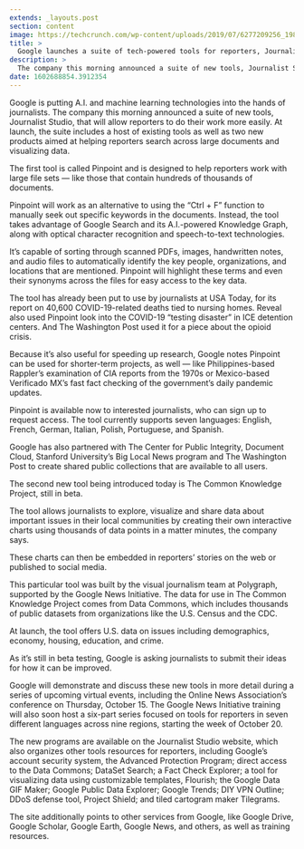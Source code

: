 ```yaml
--- 
extends: _layouts.post 
section: content 
image: https://techcrunch.com/wp-content/uploads/2019/07/6277209256_198cdbea86_o.jpg?w=648 
title: > 
  Google launches a suite of tech-powered tools for reporters, Journalist Studio – TechCrunch 
description: > 
  The company this morning announced a suite of new tools, Journalist Studio, that will allow reporters to do their work more easily.At launch, the suite includes a host of existing tools as well as two new products aimed at helping reporters search across large documents and visualizing data.The first tool is called Pinpoint and is designed to help reporters work with large file sets — like those that contain hundreds of thousands of documents.Instead, the tool takes advantage of Google Search and its A.I.-powered Knowledge Graph, along with optical character recognition and speech-to-text technologies.The site additionally points to other services from Google, like Google Drive, Google Scholar, Google Earth, Google News, and others, as well as training resources. 
date: 1602688854.3912354 
--- 
```

Google is putting A.I. and machine learning technologies into the hands of journalists. The company this morning announced a suite of new tools, Journalist Studio, that will allow reporters to do their work more easily. At launch, the suite includes a host of existing tools as well as two new products aimed at helping reporters search across large documents and visualizing data.

The first tool is called Pinpoint and is designed to help reporters work with large file sets — like those that contain hundreds of thousands of documents.

Pinpoint will work as an alternative to using the “Ctrl + F” function to manually seek out specific keywords in the documents. Instead, the tool takes advantage of Google Search and its A.I.-powered Knowledge Graph, along with optical character recognition and speech-to-text technologies.

It’s capable of sorting through scanned PDFs, images, handwritten notes, and audio files to automatically identify the key people, organizations, and locations that are mentioned. Pinpoint will highlight these terms and even their synonyms across the files for easy access to the key data.

The tool has already been put to use by journalists at USA Today, for its report on 40,600 COVID-19-related deaths tied to nursing homes. Reveal also used Pinpoint look into the COVID-19 “testing disaster” in ICE detention centers. And The Washington Post used it for a piece about the opioid crisis.

Because it’s also useful for speeding up research, Google notes Pinpoint can be used for shorter-term projects, as well — like Philippines-based Rappler’s examination of CIA reports from the 1970s or Mexico-based Verificado MX’s fast fact checking of the government’s daily pandemic updates.

Pinpoint is available now to interested journalists, who can sign up to request access. The tool currently supports seven languages: English, French, German, Italian, Polish, Portuguese, and Spanish.

Google has also partnered with The Center for Public Integrity, Document Cloud, Stanford University’s Big Local News program and The Washington Post to create shared public collections that are available to all users.

The second new tool being introduced today is The Common Knowledge Project, still in beta.

The tool allows journalists to explore, visualize and share data about important issues in their local communities by creating their own interactive charts using thousands of data points in a matter minutes, the company says.

These charts can then be embedded in reporters’ stories on the web or published to social media.

This particular tool was built by the visual journalism team at Polygraph, supported by the Google News Initiative. The data for use in The Common Knowledge Project comes from Data Commons, which includes thousands of public datasets from organizations like the U.S. Census and the CDC.

At launch, the tool offers U.S. data on issues including demographics, economy, housing, education, and crime.

As it’s still in beta testing, Google is asking journalists to submit their ideas for how it can be improved.

Google will demonstrate and discuss these new tools in more detail during a series of upcoming virtual events, including the Online News Association’s conference on Thursday, October 15. The Google News Initiative training will also soon host a six-part series focused on tools for reporters in seven different languages across nine regions, starting the week of October 20.

The new programs are available on the Journalist Studio website, which also organizes other tools resources for reporters, including Google’s account security system, the Advanced Protection Program; direct access to the Data Commons; DataSet Search; a Fact Check Explorer; a tool for visualizing data using customizable templates, Flourish; the Google Data GIF Maker; Google Public Data Explorer; Google Trends; DIY VPN Outline; DDoS defense tool, Project Shield; and tiled cartogram maker Tilegrams.

The site additionally points to other services from Google, like Google Drive, Google Scholar, Google Earth, Google News, and others, as well as training resources.